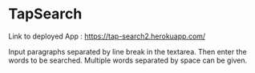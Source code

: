 # TapSearch

Link to deployed App : https://tap-search2.herokuapp.com/ 

Input paragraphs separated by line break in the textarea. Then enter the words to be searched. Multiple words separated by space can be given.
